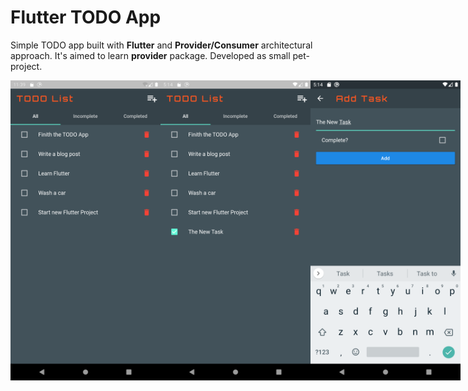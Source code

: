 # Flutter TODO App

Simple TODO app built with **Flutter** and **Provider/Consumer** architectural approach. It's aimed to learn **provider** package.
Developed as small pet-project.


<div style="display:flex">
 <img src="https://github.com/gshockv/myTodoWithProvider/blob/master/screenshots/todo_app_0.png" width="240" />
 
 <img src="https://github.com/gshockv/myTodoWithProvider/blob/master/screenshots/todo_app_1.png" width="240" />
 
 <img src="https://github.com/gshockv/myTodoWithProvider/blob/master/screenshots/todo_app_2.png" width="240" />
 
</div>
 
